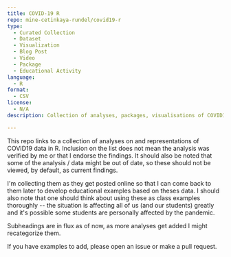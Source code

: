 ```yaml
---
title: COVID-19 R
repo: mine-cetinkaya-rundel/covid19-r
type: 
  - Curated Collection
  - Dataset
  - Visualization
  - Blog Post
  - Video
  - Package
  - Educational Activity
language:
  - R
format:
  - CSV
license:
  - N/A
description: Collection of analyses, packages, visualisations of COVID19 data in R

---
```


This repo links to a collection of analyses on and representations of COVID19 data in R. Inclusion on the list does not mean the analysis was verified by me or that I endorse the findings. It should also be noted that some of the analysis / data might be out of date, so these should not be viewed, by default, as current findings.

I'm collecting them as they get posted online so that I can come back to them later to develop educational examples based on theses data. I should also note that one should think about using these as class examples thoroughly -- the situation is affecting all of us (and our students) greatly and it's possible some students are personally affected by the pandemic.

Subheadings are in flux as of now, as more analyses get added I might recategorize them.

If you have examples to add, please open an issue or make a pull request.
